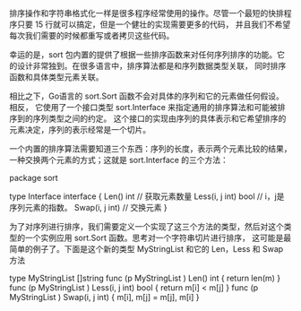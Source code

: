 排序操作和字符串格式化一样是很多程序经常使用的操作。尽管一个最短的快排程序只要 15 行就可以搞定，但是一个健壮的实现需要更多的代码，
并且我们不希望每次我们需要的时候都重写或者拷贝这些代码。

幸运的是，sort 包内置的提供了根据一些排序函数来对任何序列排序的功能。它的设计非常独到。在很多语言中，排序算法都是和序列数据类型关联，
同时排序函数和具体类型元素关联。

相比之下，Go语言的 sort.Sort 函数不会对具体的序列和它的元素做任何假设。相反，
它使用了一个接口类型 sort.Interface 来指定通用的排序算法和可能被排序到的序列类型之间的约定。
这个接口的实现由序列的具体表示和它希望排序的元素决定，序列的表示经常是一个切片。

一个内置的排序算法需要知道三个东西：序列的长度，表示两个元素比较的结果，一种交换两个元素的方式；这就是 sort.Interface 的三个方法：

package sort

type Interface interface {
    Len() int            // 获取元素数量
    Less(i, j int) bool // i，j是序列元素的指数。
    Swap(i, j int)        // 交换元素
}



为了对序列进行排序，我们需要定义一个实现了这三个方法的类型，然后对这个类型的一个实例应用 sort.Sort 函数。思考对一个字符串切片进行排序，
这可能是最简单的例子了。下面是这个新的类型 MyStringList  和它的 Len，Less 和 Swap 方法

type MyStringList  []string
func (p MyStringList ) Len() int { return len(m) }
func (p MyStringList ) Less(i, j int) bool { return m[i] < m[j] }
func (p MyStringList ) Swap(i, j int) { m[i], m[j] = m[j], m[i] }

